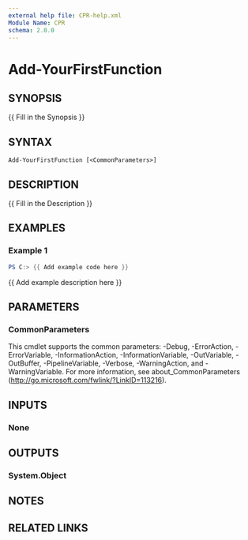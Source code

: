 ```yaml
---
external help file: CPR-help.xml
Module Name: CPR
schema: 2.0.0
---
```


# Add-YourFirstFunction

## SYNOPSIS

{{ Fill in the Synopsis }}

## SYNTAX

```
Add-YourFirstFunction [<CommonParameters>]
```

## DESCRIPTION

{{ Fill in the Description }}

## EXAMPLES

### Example 1

```powershell
PS C:> {{ Add example code here }}
```

{{ Add example description here }}

## PARAMETERS

### CommonParameters

This cmdlet supports the common parameters: -Debug, -ErrorAction, -ErrorVariable, -InformationAction, -InformationVariable, -OutVariable, -OutBuffer, -PipelineVariable, -Verbose, -WarningAction, and -WarningVariable. For more information, see about_CommonParameters (http://go.microsoft.com/fwlink/?LinkID=113216).

## INPUTS

### None

## OUTPUTS

### System.Object

## NOTES

## RELATED LINKS

